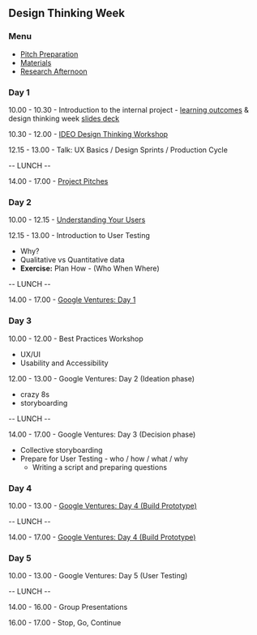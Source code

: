 ## Design Thinking Week

### Menu

* [Pitch Preparation](./preparation.md)
* [Materials](./materials.md)
* [Research Afternoon](./research-afternoon.md)

### Day 1

10.00 - 10.30 - Introduction to the internal project - [learning outcomes](../learning-outcomes.md) & design thinking week [slides deck](https://docs.google.com/presentation/d/1CiYH-jdV3OojT3mUITuTBCao6IeZyNkI8xF2G2B6vDA/edit?ts=59a18a95#slide=id.g35f391192_00)

10.30 - 12.00 - [IDEO Design Thinking Workshop](./GiftGiving-Worksheets.pdf)

12.15 - 13.00 - Talk: UX Basics / Design Sprints / Production Cycle

-- LUNCH --

14.00 - 17.00 - [Project Pitches](./preparation.md)

### Day 2

10.00 - 12.15 - [Understanding Your Users](./persona-interview-workshop.md)

12.15 - 13.00 - Introduction to User Testing

- Why?
- Qualitative vs Quantitative data
- **Exercise:** Plan How - (Who When Where)

-- LUNCH --

14.00 - 17.00 - [Google Ventures: Day 1](./google-ventures-day-1.md)

### Day 3

10.00 - 12.00 - Best Practices Workshop

- UX/UI
- Usability and Accessibility

12.00 - 13.00 - Google Ventures: Day 2 (Ideation phase)

- crazy 8s
- storyboarding

-- LUNCH --

14.00 - 17.00 - Google Ventures: Day 3 (Decision phase)

- Collective storyboarding
- Prepare for User Testing - who / how / what / why
  - Writing a script and preparing questions

### Day 4

10.00 - 13.00 - [Google Ventures: Day 4 (Build Prototype)](./google-ventures-day-4.md)

-- LUNCH --

14.00 - 17.00 - [Google Ventures: Day 4 (Build Prototype)](./google-ventures-day-4.md)

### Day 5

10.00 - 13.00 - Google Ventures: Day 5 (User Testing)

-- LUNCH --

14.00 - 16.00 - Group Presentations

16.00 - 17.00 - Stop, Go, Continue
